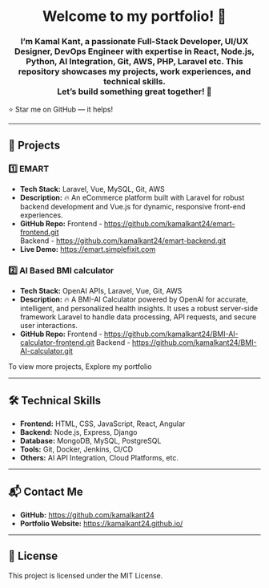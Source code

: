 <h1 align="center"> Welcome to my portfolio! 👋 </h1> 
<h3 align="center">I’m Kamal Kant, a passionate Full-Stack Developer, UI/UX Designer, DevOps Engineer with expertise in React, Node.js, Python, AI Integration, Git, AWS, PHP, Laravel etc. This repository showcases my projects, work experiences, and technical skills.<br /> Let’s build something great together! 🚀</h3>

:star: Star me on GitHub — it helps!

---

## 💼 **Projects**  
### 1️⃣ **EMART**  
- **Tech Stack:** Laravel, Vue, MySQL, Git, AWS  
- **Description:** 🔥 An eCommerce platform built with Laravel for robust backend development and Vue.js for dynamic, responsive front-end experiences. 
- **GitHub Repo:** 
    Frontend - https://github.com/kamalkant24/emart-frontend.git  
    Backend - https://github.com/kamalkant24/emart-backend.git  
- **Live Demo:** https://emart.simplefixit.com

### 2️⃣ **AI Based BMI calculator**  
- **Tech Stack:** OpenAI APIs, Laravel, Vue, Git, AWS 
- **Description:** 🔥 A BMI-AI Calculator powered by OpenAI for accurate, intelligent, and personalized health insights. It uses a robust server-side framework Laravel to handle data processing, API requests, and secure user interactions. 
- **GitHub Repo:** 
     Frontend - https://github.com/kamalkant24/BMI-AI-calculator-frontend.git
     Backend - https://github.com/kamalkant24/BMI-AI-calculator.git   

To view more projects, Explore my portfolio     

---

## 🛠️ **Technical Skills**  
- **Frontend:**  HTML, CSS, JavaScript, React, Angular
- **Backend:** Node.js, Express, Django  
- **Database:** MongoDB, MySQL, PostgreSQL  
- **Tools:** Git, Docker, Jenkins, CI/CD 
- **Others:** AI API Integration, Cloud Platforms, etc. 

---

## 📬 **Contact Me**  
- **GitHub:** https://github.com/kamalkant24
- **Portfolio Website:** https://kamalkant24.github.io/

---

## 📜 **License**  
This project is licensed under the MIT License.  



